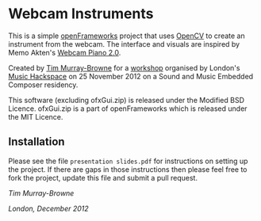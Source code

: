 Webcam Instruments
==================

This is a simple [openFrameworks][of] project that uses [OpenCV][cv] to create an instrument from the webcam. The interface and visuals are inspired by Memo Akten's [Webcam Piano 2.0][wp].

Created by [Tim Murray-Browne][tmb] for a [workshop][w] organised by London's [Music Hackspace][mhs] on 25 November 2012 on a Sound and Music Embedded Composer residency.

This software (excluding ofxGui.zip) is released under the Modified BSD Licence. ofxGui.zip is a part of openFrameworks which is released under the MIT Licence.

Installation
------------

Please see the file `presentation slides.pdf` for instructions on setting up the project. If there are gaps in those instructions then please feel free to fork the project, update this file and submit a pull request.

_Tim Murray-Browne_

_London, December 2012_

[cv]: http://opencv.org/
[mhs]: http://musichackspace.org/
[of]: http://www.openframeworks.cc/
[tmb]: http://timmb.com
[w]: http://musichackspace.org/music-hackspace-ensemble-webcam-instrument-workshop/
[wp]: http://www.memo.tv/webcam-piano-2/


